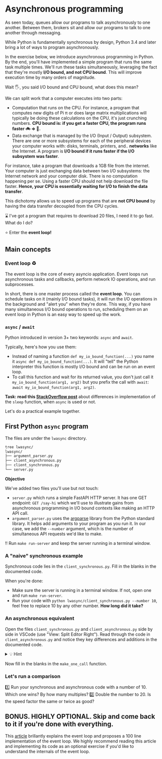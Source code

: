 # Asynchronous programming

As seen today, queues allow our programs to talk asynchronously to one another. Between them, brokers sit and allow our programs to talk to one another through messaging.

While Python is fundamentally synchronous by design, Python 3.4 and later bring a lot of ways to program asynchronously.

In the exercise below, we introduce asynchronous programming in Python. By the end, you'll have implemented a simple program that runs the same task multiple times. We'll run these tasks simultaneously, leveraging the fact that they're mostly **I/O bound, and not CPU bound**. This will improve execution time by many orders of magnitude.

Wait 🖐️, you said I/O bound and CPU bound, what does this mean?

We can split work that a computer executes into two parts:

- Computation that runs on the CPU. For instance, a program that computes new digits of Pi π or does large matrix multiplications will typically be doing these calculations on the CPU, it's just crunching numbers. **CPU bound is: if you get a faster CPU, the program runs faster 🚲 => 🛵.**
- Data exchange that is managed by the I/O (Input / Output) subsystem. There are one or more subsystems for each of the peripheral devices your computer works with: disks, terminals, printers, and.. **networks** like the Internet. A program is **I/O bound if it runs faster if the I/O subsystem was faster**.

For instance, take a program that downloads a 1GB file from the internet. Your computer is just exchanging data between two I/O subsystems: the Internet network and your computer disk. There is no computation happening per se. Using a faster CPU should not help download the file faster. **Hence, your CPU is essentially waiting for I/O to finish the data transfer**.

This dichotomy allows us to speed up programs that are **not CPU bound** by having the data transfer decoupled from the CPU cycles.

⌛ I've got a program that requires to download 20 files, I need it to go fast. What do I do?

⭐ Enter the **event loop!**

## Main concepts

### Event loop ♻️

The event loop is the core of every asyncio application. Event loops run asynchronous tasks and callbacks, perform network IO operations, and run subprocesses.

In short, there is one master process called the **event loop**. You can schedule tasks on it (mainly I/O bound tasks), it will run the I/O operations in the background and "alert you" when they're done. This way, if you have many simultaneous I/O bound operations to run, scheduling them on an event loop in Python is an easy way to speed up the work.

### `async` / `await`

Python introduced in version 3+ two keywords: `async` and `await`.

Typically, here's how you use them:

- Instead of naming a function `def my_io_bound_function(...)` you name it `async def my_io_bound_function(...)`. It will "tell" the Python interpreter this function is mostly I/O bound and can be run on an event loop.
- To call this function and wait for its returned value, you don't just call it `my_io_bound_function(arg1, arg2)` but you prefix the call with `await`: `await my_io_bound_function(arg1, arg2)`.

**Task: read this [StackOverflow post](https://stackoverflow.com/a/53420574)** about differences in implementation of the `sleep` function, when `async` is used or not.

Let's do a practical example together.

## First Python `async` program

The files are under the `lwasync` directory.

```bash
tree lwasync/
lwasync/
├── argument_parser.py
├── client_asynchronous.py
├── client_synchronous.py
└── server.py
```

**Objective**

We've added two files you'll use but not touch:

- `server.py` which runs a simple FastAPI HTTP server. It has one GET endpoint: `GET /say-hi` which we'll use to illustrate gains from asynchronous programming in I/O bound contexts like making an HTTP API call.
- `argument_parser.py` uses the [argparse](https://docs.python.org/3/library/argparse.html) library from the Python standard library. It helps add arguments to your program as you run it. In our case, we add the `--number` argument, which is the number of simultaneous API requests we'd like to make.

‼️ Run `make run-server` and keep the server running in a terminal window.

### A "naive" synchronous example

Synchronous code lies in the `client_synchronous.py`. Fill in the blanks in the documented code.

When you're done:
- Make sure the server is running in a terminal window. If not, open one and run `make run-server`.
- Run your code with `python lwasync/client_synchronous.py --number 10`, feel free to replace 10 by any other number. **How long did it take?** 

### An asynchronous equivalent

Open the files `client_synchronous.py` and `client_asynchronous.py` side by side in VSCode (use "View: Split Editor Right"). Read through the code in `client_asynchronous.py` and notice they key differences and additions in the documented code.

<details>
  <summary markdown='span'>💡 Hint</summary>

  Try
  
  ```python
  async with session.get("http://localhost:8080/say-hi") as response:
        response = await response.json()
  ```
</details>

Now fill in the blanks in the `make_one_call` function.

### Let's run a comparison

1️⃣ Run your synchronous and asynchronous code with a number of 10. Which one wins? By how many multiples?
2️⃣ Double the number to 20. Is the speed factor the same or twice as good?


## BONUS. HIGHLY OPTIONAL. Skip and come back to it if you're done with everything.

This [article](https://iximiuz.com/en/posts/explain-event-loop-in-100-lines-of-code/) brillantly explains the event loop and proposes a 100 line implementation of the event loop. We highly recommend reading this article and implementing its code as an optional exercise if you'd like to understand the internals of the event loop.
